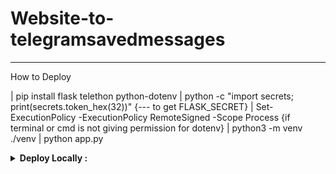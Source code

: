 # Website-to-telegramsavedmessages
____________________________________
How to Deploy

| pip install flask telethon python-dotenv
| python -c "import secrets; print(secrets.token_hex(32))" {--- to get FLASK_SECRET}
| Set-ExecutionPolicy -ExecutionPolicy RemoteSigned -Scope Process {if terminal or cmd is not giving permission for dotenv}
| python3 -m venv ./venv
| python app.py


<details>
  <summary><b>Deploy Locally :</b></summary>
<br>
```sh
pip install flask telethon python-dotenv
python -c "import secrets; print(secrets.token_hex(32))"
Set-ExecutionPolicy -ExecutionPolicy RemoteSigned -Scope Process
python3 -m venv ./venv
./venv/Scripts/activate
python app.py
```
</details>

